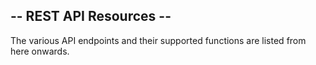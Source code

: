 ## -- REST API Resources --

The various API endpoints and their supported functions are listed from here onwards.
